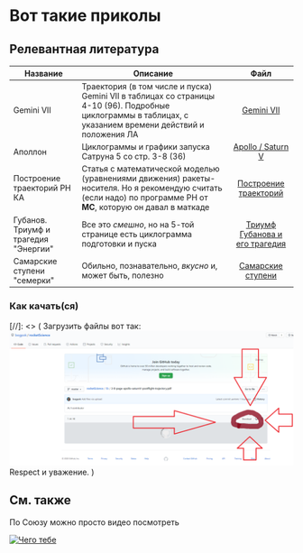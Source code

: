 # Вот такие приколы

## Релевантная литература

Название | Описание | Файл
---|---|:---:
Gemini VII | Траектория (в том числе и пуска) Gemini VII в таблицах со страницы 4-10 (96).   Подробные циклограммы в таблицах, с указанием времени действий и положения ЛА | [Gemini VII](lib/4-15-page-Gemini-Program-Mission-Report-Gemini-Viii.pdf)
Аполлон | Циклограммы и графики запуска Сатруна 5 со стр. 3-8 (36) | [Apollo / Saturn V](lib/3-8-page-apollo-saturnV-postflight-trajectory.pdf)
Построение траекторий РН КА | Статья с математической моделью (уравнениями движения) ракеты-носителя.   Но я рекомендую считать (если надо) по программе РН от **МС**, которую он давал в маткаде |[Построение траекторий](lib/lib/LV_trajectories.pdf)
Губанов. Триумф и трагедия "Энергии" | Все это *смешно*, но на 5-той странице есть циклограмма подготовки и пуска | [Триумф Губанова и его трагедия](lib/gubanov_cyclogram.pdf)
Самарские ступени "семерки" | Обильно, познавательно, *вкусно* и, может быть, полезно | [Самарские ступени](lib/samarskie_stupeni.pdf "А оно тебе надо?")

### Как качать(ся)

[//]: <> (
Загрузить файлы вот так:  
![Тут должно быть ***ОНО***](pic/how2download.png "Легко, правда?")
Respect и уважение.
)
## См. также

По Союзу можно просто видео посмотреть

[![Чего тебе](https://img.youtube.com/vi/iUfyTPaD5gw/0.jpg)](https://www.youtube.com/watch?v=iUfyTPaD5gw "Колбаса в космосе")


